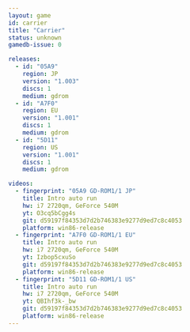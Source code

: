 ```yaml
---
layout: game
id: carrier
title: "Carrier"
status: unknown
gamedb-issue: 0

releases:
  - id: "05A9"
    region: JP
    version: "1.003"
    discs: 1
    medium: gdrom
  - id: "A7F0"
    region: EU
    version: "1.001"
    discs: 1
    medium: gdrom
  - id: "5D11"
    region: US
    version: "1.001"
    discs: 1
    medium: gdrom

videos:
  - fingerprint: "05A9 GD-ROM1/1 JP"
    title: Intro auto run
    hw: i7 2720qm, GeForce 540M
    yt: O3cq5bCgg4s
    git: d59197f84353d7d2b746383e9277d9ed7c8c4053
    platform: win86-release
  - fingerprint: "A7F0 GD-ROM1/1 EU"
    title: Intro auto run
    hw: i7 2720qm, GeForce 540M
    yt: Izbop5cxuSo
    git: d59197f84353d7d2b746383e9277d9ed7c8c4053
    platform: win86-release
  - fingerprint: "5D11 GD-ROM1/1 US"
    title: Intro auto run
    hw: i7 2720qm, GeForce 540M
    yt: QBIhf3k-_bw
    git: d59197f84353d7d2b746383e9277d9ed7c8c4053
    platform: win86-release
---
```


